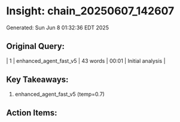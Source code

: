# Insight: chain_20250607_142607
Generated: Sun Jun  8 01:32:36 EDT 2025

## Original Query:
| 1 | enhanced_agent_fast_v5 | 43 words | 00:01 | Initial analysis |

## Key Takeaways:
1. enhanced_agent_fast_v5 (temp=0.7)

## Action Items:
